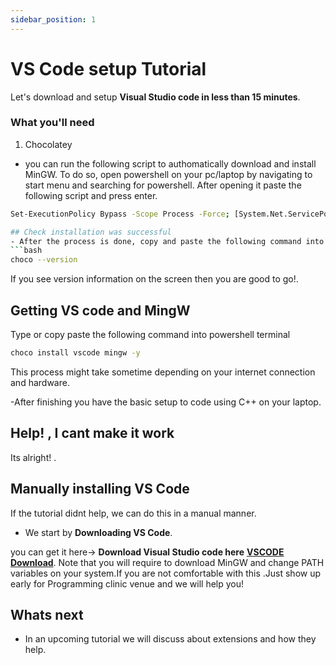 ```yaml
---
sidebar_position: 1
---
```


# VS Code setup Tutorial

Let's download and setup **Visual Studio code in less than 15 minutes**.



### What you'll need
1. Chocolatey
- you can run the following script to authomatically download and install MinGW. To do so, open powershell on your pc/laptop by navigating to start menu and searching for powershell. After opening it paste the following script and press enter. 
```bash
Set-ExecutionPolicy Bypass -Scope Process -Force; [System.Net.ServicePointManager]::SecurityProtocol = [System.Net.ServicePointManager]::SecurityProtocol -bor 3072; iex ((New-Object System.Net.WebClient).DownloadString('https://community.chocolatey.org/install.ps1'))```

## Check installation was successful
- After the process is done, copy and paste the following command into the the same terminal 
```bash
choco --version
``` 
If you see version information on the screen then you are good to go!.
## Getting VS code and MingW

Type or copy paste the following command into powershell terminal 

```bash
choco install vscode mingw -y
```
This process might take sometime depending on your internet connection and hardware.

-After finishing you have the basic setup to code using C++ on your laptop.

## Help! , I cant make it work

Its alright! .
## Manually installing VS Code

If the tutorial didnt help, we can do this in a manual manner.
- We start by **Downloading VS Code**.

you can get it here-> **Download Visual Studio code here**  **[VSCODE Download](https://code.visualstudio.com/Download)**. Note that you will require to download MinGW and change PATH variables on your system.If you are not comfortable with this .Just show up early for Programming clinic venue and we will help you!
## Whats next

- In an upcoming tutorial we will discuss about extensions and how they help.
